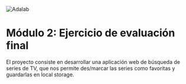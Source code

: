 ![Adalab](https://beta.adalab.es/resources/images/adalab-logo-155x61-bg-white.png)

# Módulo 2: Ejercicio de evaluación final

El proyecto consiste en desarrollar una aplicación web de búsqueda de series de TV, que nos permite
des/marcar las series como favoritas y guardarlas en local storage.
